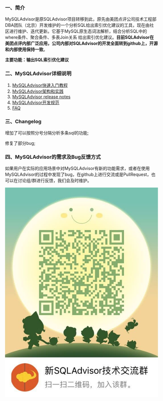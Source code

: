 ### 一、简介

MySQLAdvisor是原SQLAdvisor项目转移到此，原先由美团点评公司技术工程部DBA团队（北京）开发维护的一个分析SQL给出索引优化建议的工具，现在由社区进行维护、迭代更新。它基于MySQL原生态词法解析，结合分析SQL中的where条件、聚合条件、多表Join关系 给出索引优化建议。**目前SQLAdvisor在美团点评内部广泛应用，公司内部对SQLAdvisor的开发全面转到github上，开源和内部使用保持一致**。

**主要功能：输出SQL索引优化建议**

### 二、MySQLAdvisor详细说明

1. [MySQLAdvisor快速入门教程](./doc/QUICK_START.md)
2. [MySQLAdvisor架构和实践](./doc/THEORY_PRACTICES.md)
3. [MySQLAdvisor release notes](./doc/RELEASE_NOTES.md)
4. [MySQLAdvisor开发规范](./doc/DEVELOPMENT_NORM.md)
5. [FAQ](./doc/FAQ.md)

### 三、Changelog

增加了可以按照分号分隔分析多条sql的功能;

修复了部分bug;

### 四、MySQLAdvisor的需求及Bug反馈方式

如果用户在实际的应用场景中对MySQLAdvisor有新的功能需求，或者在使用MySQLAdvisor的过程中发现了bug，在github上进行交流或是PullRequest，也可以在讨论组/群进行反馈，我们会及时维护。

![QQ](./doc/img/qq.png)
